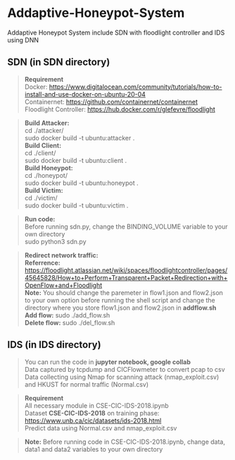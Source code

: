 # Addaptive-Honeypot-System
Addaptive Honeypot System include SDN with floodlight controller and IDS using DNN

## SDN (in SDN directory)
> **Requirement** <br> 
  Docker: https://www.digitalocean.com/community/tutorials/how-to-install-and-use-docker-on-ubuntu-20-04 <br>
  Containernet: https://github.com/containernet/containernet <br>
  Floodlight Controller: https://hub.docker.com/r/glefevre/floodlight <br>
  
> **Build Attacker:** <br> cd ./attacker/ <br> sudo docker build -t ubuntu:attacker . <br>
  **Build Client:** <br> cd ./client/ <br> sudo docker build -t ubuntu:client . <br>
  **Build Honeypot:** <br> cd ./honeypot/ <br> sudo docker build -t ubuntu:honeypot . <br>
  **Build Victim:** <br> cd ./victim/ <br> sudo docker build -t ubuntu:victim . <br>
  
> **Run code:** <br> 
  Before running sdn.py, change the BINDING_VOLUME variable to your own directory <br>
  sudo python3 sdn.py
  
> **Redirect network traffic:** <br>
  **Referrence:**               https://floodlight.atlassian.net/wiki/spaces/floodlightcontroller/pages/45645828/How+to+Perform+Transparent+Packet+Redirection+with+OpenFlow+and+Floodlight <br>
  **Note:** You should change the paremeter in flow1.json and flow2.json to your own option before running the shell script and change the directory where you store       flow1.json   and flow2.json in **addflow.sh** <br>
  **Add flow:** sudo ./add_flow.sh <br>
  **Delete flow:** sudo ./del_flow.sh
  
## IDS (in IDS directory)
> You can run the code in **jupyter notebook, google collab** <br>
  Data captured by tcpdump and CICFlowmeter to convert pcap to csv <br>
  Data collecting using Nmap for scanning attack (nmap_exploit.csv) and HKUST for normal traffic (Normal.csv)

> **Requirement** <br> 
  All necessary module in CSE-CIC-IDS-2018.ipynb <br>
  Dataset **CSE-CIC-IDS-2018** on training phase: https://www.unb.ca/cic/datasets/ids-2018.html <br>
  Predict data using Normal.csv and nmap_exploit.csv 
  
> **Note:** Before running code in CSE-CIC-IDS-2018.ipynb, change data, data1 and data2 variables to your own directory
   
